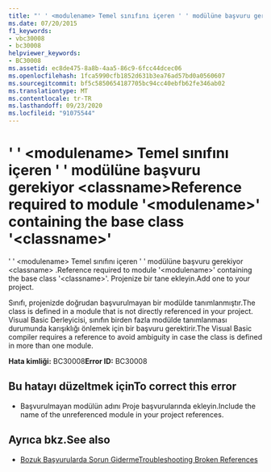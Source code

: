```yaml
---
title: "' ' <modulename> Temel sınıfını içeren ' ' modülüne başvuru gerekiyor <classname>"
ms.date: 07/20/2015
f1_keywords:
- vbc30008
- bc30008
helpviewer_keywords:
- BC30008
ms.assetid: ec8de475-8a8b-4aa5-86c9-6fcc44dcec06
ms.openlocfilehash: 1fca5990cfb1852d631b3ea76ad57bd0a0560607
ms.sourcegitcommit: bf5c5850654187705bc94cc40ebfb62fe346ab02
ms.translationtype: MT
ms.contentlocale: tr-TR
ms.lasthandoff: 09/23/2020
ms.locfileid: "91075544"
---
```

# <a name="reference-required-to-module-modulename-containing-the-base-class-classname"></a><span data-ttu-id="e478a-102">' ' \<modulename> Temel sınıfını içeren ' ' modülüne başvuru gerekiyor \<classname></span><span class="sxs-lookup"><span data-stu-id="e478a-102">Reference required to module '\<modulename>' containing the base class '\<classname>'</span></span>

<span data-ttu-id="e478a-103">' ' \<modulename> Temel sınıfını içeren ' ' modülüne başvuru gerekiyor \<classname> .</span><span class="sxs-lookup"><span data-stu-id="e478a-103">Reference required to module '\<modulename>' containing the base class '\<classname>'.</span></span> <span data-ttu-id="e478a-104">Projenize bir tane ekleyin.</span><span class="sxs-lookup"><span data-stu-id="e478a-104">Add one to your project.</span></span>  
  
 <span data-ttu-id="e478a-105">Sınıfı, projenizde doğrudan başvurulmayan bir modülde tanımlanmıştır.</span><span class="sxs-lookup"><span data-stu-id="e478a-105">The class is defined in a module that is not directly referenced in your project.</span></span> <span data-ttu-id="e478a-106">Visual Basic Derleyicisi, sınıfın birden fazla modülde tanımlanması durumunda karışıklığı önlemek için bir başvuru gerektirir.</span><span class="sxs-lookup"><span data-stu-id="e478a-106">The Visual Basic compiler requires a reference to avoid ambiguity in case the class is defined in more than one module.</span></span>  
  
 <span data-ttu-id="e478a-107">**Hata kimliği:** BC30008</span><span class="sxs-lookup"><span data-stu-id="e478a-107">**Error ID:** BC30008</span></span>  
  
## <a name="to-correct-this-error"></a><span data-ttu-id="e478a-108">Bu hatayı düzeltmek için</span><span class="sxs-lookup"><span data-stu-id="e478a-108">To correct this error</span></span>  
  
- <span data-ttu-id="e478a-109">Başvurulmayan modülün adını Proje başvurularında ekleyin.</span><span class="sxs-lookup"><span data-stu-id="e478a-109">Include the name of the unreferenced module in your project references.</span></span>  
  
## <a name="see-also"></a><span data-ttu-id="e478a-110">Ayrıca bkz.</span><span class="sxs-lookup"><span data-stu-id="e478a-110">See also</span></span>

- [<span data-ttu-id="e478a-111">Bozuk Başvurularda Sorun Giderme</span><span class="sxs-lookup"><span data-stu-id="e478a-111">Troubleshooting Broken References</span></span>](/visualstudio/ide/troubleshooting-broken-references)
